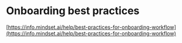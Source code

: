 # Onboarding best practices

[https://info.mindset.ai/help/best-practices-for-onboarding-workflow](https://info.mindset.ai/help/best-practices-for-onboarding-workflow)
